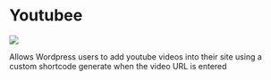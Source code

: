 Youtubee
========
![](https://raw.githubusercontent.com/McDonald95/Youtubee/master/images/logo.png)


Allows Wordpress users to add youtube videos into their site using a custom shortcode generate when the video URL is entered
